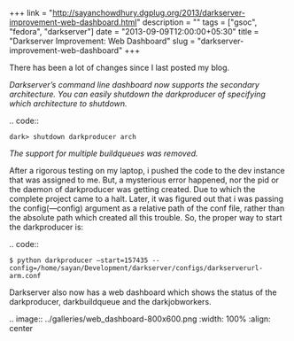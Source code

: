 +++
link = "http://sayanchowdhury.dgplug.org/2013/darkserver-improvement-web-dashboard.html"
description = ""
tags = ["gsoc", "fedora", "darkserver"]
date = "2013-09-09T12:00:00+05:30"
title = "Darkserver Improvement: Web Dashboard"
slug = "darkserver-improvement-web-dashboard"
+++

There has been a lot of changes since I last posted my blog.

*Darkserver’s command line dashboard now supports the secondary architecture.
You can easily shutdown the darkproducer of specifying which architecture to
shutdown.*

.. code::

    dark> shutdown darkproducer arch

*The support for multiple buildqueues was removed.*

After a rigorous testing on my laptop, i pushed the code to the dev
instance that was assigned to me. But, a mysterious error happened, nor the pid or the daemon of darkproducer was getting created. Due to which the
complete project came to a halt. Later, it was figured out that i was
passing the config(—config) argument as a relative path of the conf file,
rather than the absolute path which created all this trouble. So, the
proper way to start the darkproducer is:

.. code::

    $ python darkproducer —start=157435 --config=/home/sayan/Development/darkserver/configs/darkserverurl-arm.conf

Darkserver also now has a web dashboard which shows the status of the
darkproducer, darkbuildqueue and the darkjobworkers.

.. image:: ../galleries/web_dashboard-800x600.png
    :width: 100%
    :align: center
